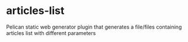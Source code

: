articles-list
=============

Pelican static web generator plugin that generates a file/files containing articles list with different parameters
